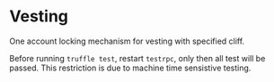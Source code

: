 # Vesting
One account locking mechanism for vesting with specified cliff.

Before running `truffle test`, restart `testrpc`, only then all test will be passed. This restriction is due to machine time sensistive testing.
